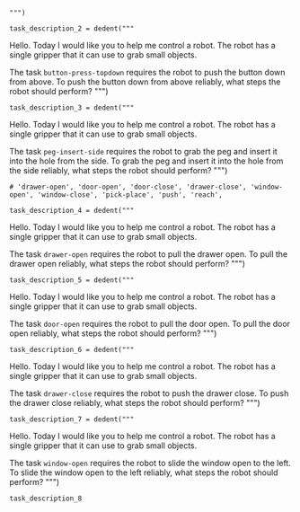 
    """)

    task_description_2 = dedent("""
Hello. Today I would like you to help me control a robot. The robot has a single gripper that it can use to grab small objects.


The task `button-press-topdown` requires the robot to push the button down from above.
To push the button down from above reliably, what steps the robot should perform?
    """)

    task_description_3 = dedent("""
Hello. Today I would like you to help me control a robot. The robot has a single gripper that it can use to grab small objects.


The task `peg-insert-side` requires the robot to grab the peg and insert it into the hole from the side.
To grab the peg and insert it into the hole from the side reliably, what steps the robot should perform?
    """)

    # 'drawer-open', 'door-open', 'door-close', 'drawer-close', 'window-open', 'window-close', 'pick-place', 'push', 'reach',

    task_description_4 = dedent("""
Hello. Today I would like you to help me control a robot. The robot has a single gripper that it can use to grab small objects.


The task `drawer-open` requires the robot to pull the drawer open.
To pull the drawer open reliably, what steps the robot should perform?
    """)

    task_description_5 = dedent("""
Hello. Today I would like you to help me control a robot. The robot has a single gripper that it can use to grab small objects.


The task `door-open` requires the robot to pull the door open.
To pull the door open reliably, what steps the robot should perform?
    """)

    task_description_6 = dedent("""
Hello. Today I would like you to help me control a robot. The robot has a single gripper that it can use to grab small objects.


The task `drawer-close` requires the robot to push the drawer close.
To push the drawer close reliably, what steps the robot should perform?
    """)

    task_description_7 = dedent("""
Hello. Today I would like you to help me control a robot. The robot has a single gripper that it can use to grab small objects.


The task `window-open` requires the robot to slide the window open to the left.
To slide the window open to the left reliably, what steps the robot should perform?
    """)

    task_description_8